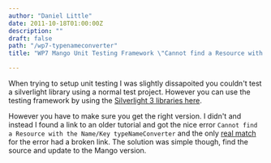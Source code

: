 ```yaml
---
author: "Daniel Little"
date: 2011-10-18T01:00:00Z
description: ""
draft: false
path: "/wp7-typenameconverter"
title: "WP7 Mango Unit Testing Framework \"Cannot find a Resource with the Name/Key typeNameConverter\""

---
```


When trying to setup unit testing I was slightly dissapoited you couldn't test a silverlight library using a normal test project. However you can use the testing framework by using the [Silverlight 3 libraries here](https://www.jeff.wilcox.name/2010/05/sl3-utf-bits/).

However you have to make sure you get the right version. I didn't and instead I found a link to an older tutorial and got the nice error `Cannot find a Resource with the Name/Key typeNameConverter` and the only [real match](https://www.silverlightshow.net/news/A-Batch-File-for-Closing-Zune-and-Launching-the-WPConnect-Tool-Workaround-for-WP7-Mango-Unit-Testing-Framework-Cannot-find-a-Resource-with-the-Name-Key-typeNameConverter.aspx) for the error had a broken link. The solution was simple though, find the source and update to the Mango version.

